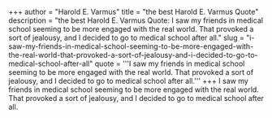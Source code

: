 +++
author = "Harold E. Varmus"
title = "the best Harold E. Varmus Quote"
description = "the best Harold E. Varmus Quote: I saw my friends in medical school seeming to be more engaged with the real world. That provoked a sort of jealousy, and I decided to go to medical school after all."
slug = "i-saw-my-friends-in-medical-school-seeming-to-be-more-engaged-with-the-real-world-that-provoked-a-sort-of-jealousy-and-i-decided-to-go-to-medical-school-after-all"
quote = '''I saw my friends in medical school seeming to be more engaged with the real world. That provoked a sort of jealousy, and I decided to go to medical school after all.'''
+++
I saw my friends in medical school seeming to be more engaged with the real world. That provoked a sort of jealousy, and I decided to go to medical school after all.
